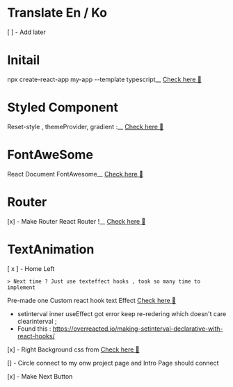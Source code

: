 # Translate En / Ko

[ ] - Add later

# Initail

npx create-react-app my-app --template typescript\_\_
[Check here 🚀](https://create-react-app.dev/docs/adding-typescript/)

# Styled Component

Reset-style , themeProvider, gradient :\_\_
[Check here 🚀](https://cssgradient.io/gradient-backgrounds/)

# FontAweSome

React Document FontAwesome\_\_
[Check here 🚀](https://fontawesome.com/v5.15/how-to-use/on-the-web/using-with/react)

# Router

[x] - Make Router
React Router !\_\_
[Check here 🚀](https://reactrouter.com/docs/en/v6)

# TextAnimation

[ x ] - Home Left

    > Next time ? Just use texteffect hooks , took so many time to implement

Pre-made one Custom react hook text Effect [Check here 🚀](https://reactjsexample.com/a-custom-react-hook-generating-crypting-text-effect/)

- setinterval inner useEffect got error keep re-redering which doesn't care clearinterval ;
- Found this : https://overreacted.io/making-setinterval-declarative-with-react-hooks/

[x] - Right Background css from [Check here 🚀](https://cssgradient.io/)

[] - Circle connect to my onw project page and Intro Page should connect

[x] - Make Next Button
